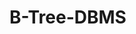 <!-- Henrique Gomes Zanin NUSP: 10441321 -->
<!-- Gabriel Guimaraes Vilas Boas Marin NUSP: 11218521 -->
# B-Tree-DBMS
